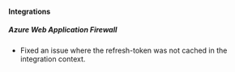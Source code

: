 
#### Integrations
##### Azure Web Application Firewall
- Fixed an issue where the refresh-token was not cached in the integration context.
